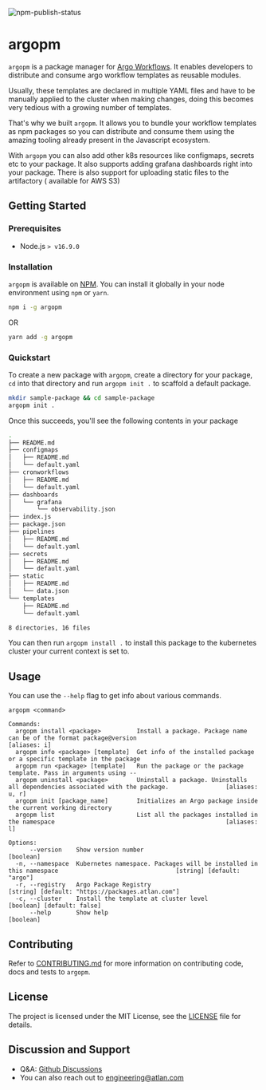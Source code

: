 ![npm-publish-status](https://github.com/atlanhq/argopm/actions/workflows/npm-publish.yml/badge.svg)

# argopm

`argopm` is a package manager for [Argo Workflows](https://argoproj.github.io/argo-workflows/). It enables developers to
distribute and consume argo workflow templates as reusable modules.

Usually, these templates are declared in multiple YAML files and have to be manually applied to the cluster when making
changes, doing this becomes very tedious with a growing number of templates.

That's why we built `argopm`. It allows you to bundle your workflow templates as npm packages so you can distribute and
consume them using the amazing tooling already present in the Javascript ecosystem.

With `argopm` you can also add other k8s resources like configmaps, secrets etc to your package. It also supports adding
grafana dashboards right into your package. There is also support for uploading static files to the artifactory (
available for AWS S3)

## Getting Started

### Prerequisites

-   Node.js `> v16.9.0`

### Installation

`argopm` is available on [NPM](https://www.npmjs.com/package/argopm). You can install it globally in your node
environment using `npm` or `yarn`.

```bash
npm i -g argopm
```

OR

```bash
yarn add -g argopm
```

### Quickstart

To create a new package with `argopm`, create a directory for your package, `cd` into that directory and
run `argopm init .` to scaffold a default package.

```bash
mkdir sample-package && cd sample-package
argopm init .
```

Once this succeeds, you'll see the following contents in your package

```bash
.
├── README.md
├── configmaps
│   ├── README.md
│   └── default.yaml
├── cronworkflows
│   ├── README.md
│   └── default.yaml
├── dashboards
│   └── grafana
│       └── observability.json
├── index.js
├── package.json
├── pipelines
│   ├── README.md
│   └── default.yaml
├── secrets
│   ├── README.md
│   └── default.yaml
├── static
│   ├── README.md
│   └── data.json
└── templates
    ├── README.md
    └── default.yaml

8 directories, 16 files
```

You can then run `argopm install .` to install this package to the kubernetes cluster your current context is set to.

## Usage

You can use the `--help` flag to get info about various commands.

```
argopm <command>

Commands:
  argopm install <package>          Install a package. Package name can be of the format package@version                            [aliases: i]
  argopm info <package> [template]  Get info of the installed package or a specific template in the package
  argopm run <package> [template]   Run the package or the package template. Pass in arguments using --
  argopm uninstall <package>        Uninstall a package. Uninstalls all dependencies associated with the package.                [aliases: u, r]
  argopm init [package_name]        Initializes an Argo package inside the current working directory
  argopm list                       List all the packages installed in the namespace                                                [aliases: l]

Options:
      --version    Show version number                                                                                                 [boolean]
  -n, --namespace  Kubernetes namespace. Packages will be installed in this namespace                                 [string] [default: "argo"]
  -r, --registry   Argo Package Registry                                                        [string] [default: "https://packages.atlan.com"]
  -c, --cluster    Install the template at cluster level                                                              [boolean] [default: false]
      --help       Show help                                                                                                           [boolean]
```

## Contributing

Refer to [CONTRIBUTING.md](/CONTRIBUTING.md) for more information on contributing code, docs and tests to `argopm`.

## License

The project is licensed under the MIT License, see the [LICENSE](LICENSE) file for details.

## Discussion and Support

-   Q&A: [Github Discussions](https://github.com/atlanhq/argopm/discussions)
-   You can also reach out to engineering@atlan.com

